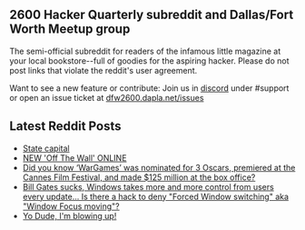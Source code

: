 ## 2600 Hacker Quarterly subreddit and Dallas/Fort Worth Meetup group
The semi-official subreddit for readers of the infamous little magazine at your local bookstore--full of goodies for the aspiring hacker. Please do not post links that violate the reddit's user agreement.

Want to see a new feature or contribute: 
Join us in [discord](https://dfw2600.dapla.net/chat) under #support or open an issue ticket at [dfw2600.dapla.net/issues](https://dfw2600.dapla.net/issues)

## Latest Reddit Posts
<!-- BLOG-POST-LIST:START -->
- [State capital](https://www.reddit.com/r/2600/comments/1bjld8j/state_capital/)
- [NEW 'Off The Wall' ONLINE](https://2600.com/wall/19-03-2024)
- [Did you know ‘WarGames’ was nominated for 3 Oscars, premiered at the Cannes Film Festival, and made $125 million at the box office?](https://www.reddit.com/r/2600/comments/1binxy6/did_you_know_wargames_was_nominated_for_3_oscars/)
- [Bill Gates sucks, Windows takes more and more control from users every update... Is there a hack to deny "Forced Window switching" aka "Window Focus moving"?](https://www.reddit.com/r/2600/comments/1bhtd8a/bill_gates_sucks_windows_takes_more_and_more/)
- [Yo Dude, I'm blowing up!](https://www.reddit.com/r/2600/comments/1bg6you/yo_dude_im_blowing_up/)
<!-- BLOG-POST-LIST:END -->
